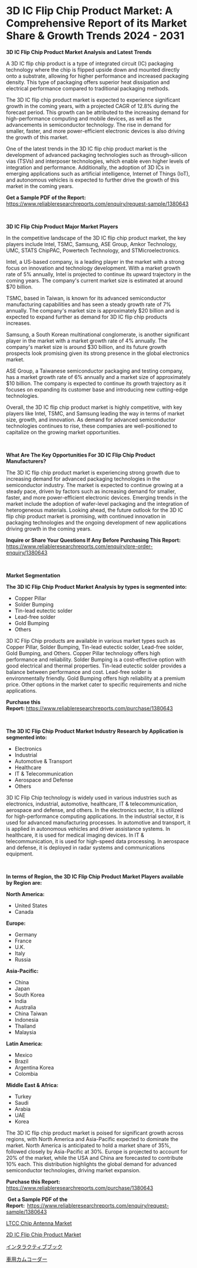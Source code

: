 <p><h1>3D IC Flip Chip Product Market: A Comprehensive Report of its Market Share & Growth Trends 2024 - 2031</h1></p><p><strong>3D IC Flip Chip Product Market Analysis and Latest Trends</strong></p>
<p><p>A 3D IC flip chip product is a type of integrated circuit (IC) packaging technology where the chip is flipped upside down and mounted directly onto a substrate, allowing for higher performance and increased packaging density. This type of packaging offers superior heat dissipation and electrical performance compared to traditional packaging methods.</p><p>The 3D IC flip chip product market is expected to experience significant growth in the coming years, with a projected CAGR of 12.8% during the forecast period. This growth can be attributed to the increasing demand for high-performance computing and mobile devices, as well as the advancements in semiconductor technology. The rise in demand for smaller, faster, and more power-efficient electronic devices is also driving the growth of this market.</p><p>One of the latest trends in the 3D IC flip chip product market is the development of advanced packaging technologies such as through-silicon vias (TSVs) and interposer technologies, which enable even higher levels of integration and performance. Additionally, the adoption of 3D ICs in emerging applications such as artificial intelligence, Internet of Things (IoT), and autonomous vehicles is expected to further drive the growth of this market in the coming years.</p></p>
<p><strong>Get a Sample PDF of the Report:&nbsp;</strong> <a href="https://www.reliableresearchreports.com/enquiry/request-sample/1380643">https://www.reliableresearchreports.com/enquiry/request-sample/1380643</a></p>
<p>&nbsp;</p>
<p><strong>3D IC Flip Chip Product Major Market Players</strong></p>
<p><p>In the competitive landscape of the 3D IC flip chip product market, the key players include Intel, TSMC, Samsung, ASE Group, Amkor Technology, UMC, STATS ChipPAC, Powertech Technology, and STMicroelectronics. </p><p>Intel, a US-based company, is a leading player in the market with a strong focus on innovation and technology development. With a market growth rate of 5% annually, Intel is projected to continue its upward trajectory in the coming years. The company's current market size is estimated at around $70 billion.</p><p>TSMC, based in Taiwan, is known for its advanced semiconductor manufacturing capabilities and has seen a steady growth rate of 7% annually. The company's market size is approximately $20 billion and is expected to expand further as demand for 3D IC flip chip products increases.</p><p>Samsung, a South Korean multinational conglomerate, is another significant player in the market with a market growth rate of 4% annually. The company's market size is around $30 billion, and its future growth prospects look promising given its strong presence in the global electronics market.</p><p>ASE Group, a Taiwanese semiconductor packaging and testing company, has a market growth rate of 6% annually and a market size of approximately $10 billion. The company is expected to continue its growth trajectory as it focuses on expanding its customer base and introducing new cutting-edge technologies.</p><p>Overall, the 3D IC flip chip product market is highly competitive, with key players like Intel, TSMC, and Samsung leading the way in terms of market size, growth, and innovation. As demand for advanced semiconductor technologies continues to rise, these companies are well-positioned to capitalize on the growing market opportunities.</p></p>
<p>&nbsp;</p>
<p><strong>What Are The Key Opportunities For 3D IC Flip Chip Product Manufacturers?</strong></p>
<p><p>The 3D IC flip chip product market is experiencing strong growth due to increasing demand for advanced packaging technologies in the semiconductor industry. The market is expected to continue growing at a steady pace, driven by factors such as increasing demand for smaller, faster, and more power-efficient electronic devices. Emerging trends in the market include the adoption of wafer-level packaging and the integration of heterogeneous materials. Looking ahead, the future outlook for the 3D IC flip chip product market is promising, with continued innovation in packaging technologies and the ongoing development of new applications driving growth in the coming years.</p></p>
<p><strong>Inquire or Share Your Questions If Any Before Purchasing This Report:</strong> <a href="https://www.reliableresearchreports.com/enquiry/pre-order-enquiry/1380643">https://www.reliableresearchreports.com/enquiry/pre-order-enquiry/1380643</a></p>
<p>&nbsp;</p>
<p><strong>Market Segmentation</strong></p>
<p><strong>The 3D IC Flip Chip Product Market Analysis by types is segmented into:</strong></p>
<p><ul><li>Copper Pillar</li><li>Solder Bumping</li><li>Tin-lead eutectic solder</li><li>Lead-free solder</li><li>Gold Bumping</li><li>Others</li></ul></p>
<p><p>3D IC Flip Chip products are available in various market types such as Copper Pillar, Solder Bumping, Tin-lead eutectic solder, Lead-free solder, Gold Bumping, and Others. Copper Pillar technology offers high performance and reliability. Solder Bumping is a cost-effective option with good electrical and thermal properties. Tin-lead eutectic solder provides a balance between performance and cost. Lead-free solder is environmentally friendly. Gold Bumping offers high reliability at a premium price. Other options in the market cater to specific requirements and niche applications.</p></p>
<p><strong>Purchase this Report:&nbsp;</strong><a href="https://www.reliableresearchreports.com/purchase/1380643">https://www.reliableresearchreports.com/purchase/1380643</a></p>
<p>&nbsp;</p>
<p><strong>The 3D IC Flip Chip Product Market Industry Research by Application is segmented into:</strong></p>
<p><ul><li>Electronics</li><li>Industrial</li><li>Automotive & Transport</li><li>Healthcare</li><li>IT & Telecommunication</li><li>Aerospace and Defense</li><li>Others</li></ul></p>
<p><p>3D IC Flip Chip technology is widely used in various industries such as electronics, industrial, automotive, healthcare, IT & telecommunication, aerospace and defense, and others. In the electronics sector, it is utilized for high-performance computing applications. In the industrial sector, it is used for advanced manufacturing processes. In automotive and transport, it is applied in autonomous vehicles and driver assistance systems. In healthcare, it is used for medical imaging devices. In IT & telecommunication, it is used for high-speed data processing. In aerospace and defense, it is deployed in radar systems and communications equipment.</p></p>
<p>&nbsp;</p>
<p><strong>In terms of Region, the 3D IC Flip Chip Product Market Players available by Region are:</strong></p>
<p>
    <p> <strong> North America: </strong>
        <ul>
            <li>United States</li>
            <li>Canada</li>
        </ul>
        </p> 
    <p> <strong> Europe: </strong>
        <ul>
            <li>Germany</li>
            <li>France</li>
            <li>U.K.</li>
            <li>Italy</li>
            <li>Russia</li>
        </ul>
        </p> 
    <p> <strong> Asia-Pacific: </strong>
        <ul>
            <li>China</li>
            <li>Japan</li>
            <li>South Korea</li>
            <li>India</li>
            <li>Australia</li>
            <li>China Taiwan</li>
            <li>Indonesia</li>
            <li>Thailand</li>
            <li>Malaysia</li>
        </ul>
        </p> 
    <p> <strong> Latin America: </strong>
        <ul>
            <li>Mexico</li>
            <li>Brazil</li>
            <li>Argentina Korea</li>
            <li>Colombia</li>
        </ul>
        </p> 
    <p> <strong> Middle East & Africa: </strong>
        <ul>
            <li>Turkey</li>
            <li>Saudi</li>
            <li>Arabia</li>
            <li>UAE</li>
            <li>Korea</li>
        </ul>
    </p>
    </p>
<p><p>The 3D IC flip chip product market is poised for significant growth across regions, with North America and Asia-Pacific expected to dominate the market. North America is anticipated to hold a market share of 35%, followed closely by Asia-Pacific at 30%. Europe is projected to account for 20% of the market, while the USA and China are forecasted to contribute 10% each. This distribution highlights the global demand for advanced semiconductor technologies, driving market expansion.</p></p>
<p><strong>Purchase this Report: </strong><a href="https://www.reliableresearchreports.com/purchase/1380643">https://www.reliableresearchreports.com/purchase/1380643</a></p>
<p>&nbsp;<strong>Get a Sample PDF of the Report:&nbsp;&nbsp;</strong><a href="https://www.reliableresearchreports.com/enquiry/request-sample/1380643">https://www.reliableresearchreports.com/enquiry/request-sample/1380643</a></p>
<p><strong></strong></p>
<p><p><a href="https://github.com/josesg55/Market-Research-Report-List-2/blob/main/ltcc-chip-antenna-market.md">LTCC Chip Antenna Market</a></p><p><a href="https://github.com/mancsybtousav/Market-Research-Report-List-1/blob/main/2d-ic-flip-chip-product-market.md">2D IC Flip Chip Product Market</a></p><p><a href="https://github.com/marbadji/Market-Research-Report-List-1/blob/main/250393412612.md">インタラクティブブック</a></p><p><a href="https://github.com/KaydenJohns1964/Market-Research-Report-List-1/blob/main/585969712613.md">車用カムコーダー</a></p></p>